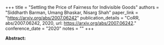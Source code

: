 +++
title = "Settling the Price of Fairness for Indivisible Goods"
authors = "Siddharth Barman, Umang Bhaskar, Nisarg Shah"
paper_link = "https://arxiv.org/abs/2007.06242"
publication_details = "CoRR, abs/2007.06242, 2020, url: <a href='https://arxiv.org/abs/2007.06242' target='_blank'>https://arxiv.org/abs/2007.06242</a>."
conference_date = "2020"
notes = ""
+++

<b>Abstract:</b>
